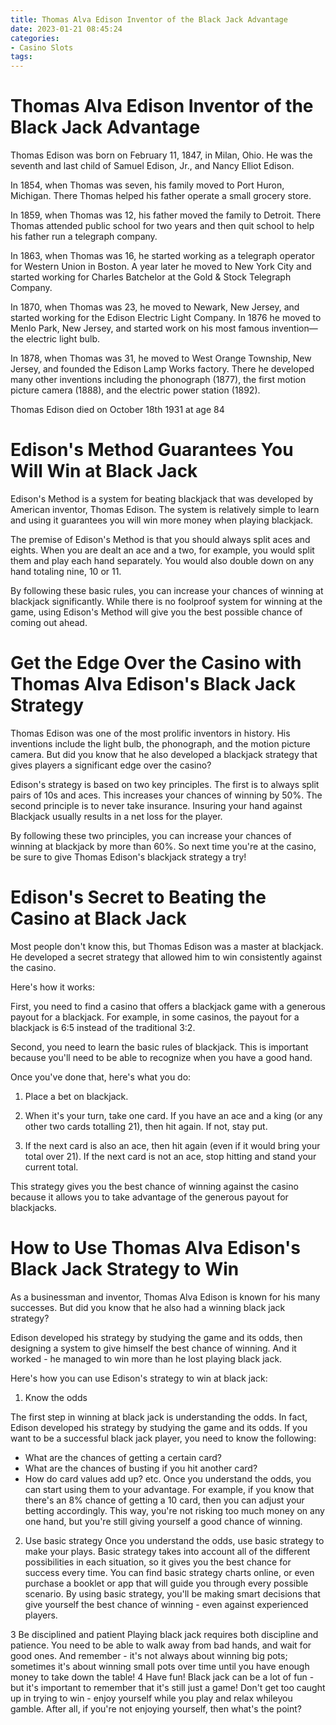 ```yaml
---
title: Thomas Alva Edison Inventor of the Black Jack Advantage
date: 2023-01-21 08:45:24
categories:
- Casino Slots
tags:
---
```



#  Thomas Alva Edison Inventor of the Black Jack Advantage

Thomas Edison was born on February 11, 1847, in Milan, Ohio. He was the seventh and last child of Samuel Edison, Jr., and Nancy Elliot Edison.

In 1854, when Thomas was seven, his family moved to Port Huron, Michigan. There Thomas helped his father operate a small grocery store.

In 1859, when Thomas was 12, his father moved the family to Detroit. There Thomas attended public school for two years and then quit school to help his father run a telegraph company.

In 1863, when Thomas was 16, he started working as a telegraph operator for Western Union in Boston. A year later he moved to New York City and started working for Charles Batchelor at the Gold & Stock Telegraph Company.

In 1870, when Thomas was 23, he moved to Newark, New Jersey, and started working for the Edison Electric Light Company. In 1876 he moved to Menlo Park, New Jersey, and started work on his most famous invention—the electric light bulb.

In 1878, when Thomas was 31, he moved to West Orange Township, New Jersey, and founded the Edison Lamp Works factory. There he developed many other inventions including the phonograph (1877), the first motion picture camera (1888), and the electric power station (1892).

Thomas Edison died on October 18th 1931 at age 84

#  Edison's Method Guarantees You Will Win at Black Jack

Edison's Method is a system for beating blackjack that was developed by American inventor, Thomas Edison. The system is relatively simple to learn and using it guarantees you will win more money when playing blackjack.

The premise of Edison's Method is that you should always split aces and eights. When you are dealt an ace and a two, for example, you would split them and play each hand separately. You would also double down on any hand totaling nine, 10 or 11.

By following these basic rules, you can increase your chances of winning at blackjack significantly. While there is no foolproof system for winning at the game, using Edison's Method will give you the best possible chance of coming out ahead.

#  Get the Edge Over the Casino with Thomas Alva Edison's Black Jack Strategy

Thomas Edison was one of the most prolific inventors in history. His inventions include the light bulb, the phonograph, and the motion picture camera. But did you know that he also developed a blackjack strategy that gives players a significant edge over the casino?

Edison's strategy is based on two key principles. The first is to always split pairs of 10s and aces. This increases your chances of winning by 50%. The second principle is to never take insurance. Insuring your hand against Blackjack usually results in a net loss for the player.

By following these two principles, you can increase your chances of winning at blackjack by more than 60%. So next time you're at the casino, be sure to give Thomas Edison's blackjack strategy a try!

#  Edison's Secret to Beating the Casino at Black Jack

Most people don't know this, but Thomas Edison was a master at blackjack. He developed a secret strategy that allowed him to win consistently against the casino.

Here's how it works:

First, you need to find a casino that offers a blackjack game with a generous payout for a blackjack. For example, in some casinos, the payout for a blackjack is 6:5 instead of the traditional 3:2.

Second, you need to learn the basic rules of blackjack. This is important because you'll need to be able to recognize when you have a good hand.

Once you've done that, here's what you do:

1) Place a bet on blackjack.

2) When it's your turn, take one card. If you have an ace and a king (or any other two cards totalling 21), then hit again. If not, stay put.

3) If the next card is also an ace, then hit again (even if it would bring your total over 21). If the next card is not an ace, stop hitting and stand your current total.


This strategy gives you the best chance of winning against the casino because it allows you to take advantage of the generous payout for blackjacks.

#  How to Use Thomas Alva Edison's Black Jack Strategy to Win

As a businessman and inventor, Thomas Alva Edison is known for his many successes. But did you know that he also had a winning black jack strategy?

Edison developed his strategy by studying the game and its odds, then designing a system to give himself the best chance of winning. And it worked - he managed to win more than he lost playing black jack.

Here's how you can use Edison's strategy to win at black jack:

1. Know the odds

The first step in winning at black jack is understanding the odds. In fact, Edison developed his strategy by studying the game and its odds. If you want to be a successful black jack player, you need to know the following:

- What are the chances of getting a certain card?
- What are the chances of busting if you hit another card?
- How do card values add up?
etc. Once you understand the odds, you can start using them to your advantage. For example, if you know that there's an 8% chance of getting a 10 card, then you can adjust your betting accordingly. This way, you're not risking too much money on any one hand, but you're still giving yourself a good chance of winning.

2. Use basic strategy
Once you understand the odds, use basic strategy to make your plays. Basic strategy takes into account all of the different possibilities in each situation, so it gives you the best chance for success every time. You can find basic strategy charts online, or even purchase a booklet or app that will guide you through every possible scenario. By using basic strategy, you'll be making smart decisions that give yourself the best chance of winning - even against experienced players. 

 3 Be disciplined and patient Playing black jack requires both discipline and patience. You need to be able to walk away from bad hands, and wait for good ones. And remember - it's not always about winning big pots; sometimes it's about winning small pots over time until you have enough money to take down the table!  4 Have fun! Black jack can be a lot of fun - but it's important to remember that it's still just a game! Don't get too caught up in trying to win - enjoy yourself while you play and relax whileyou gamble. After all, if you're not enjoying yourself, then what's the point?